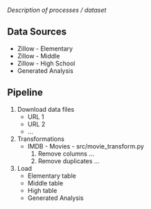 _Description of processes / dataset_

## Data Sources
* Zillow - Elementary
* Zillow - Middle
* Zillow - High School
* Generated Analysis

## Pipeline
1. Download data files
    * URL 1
    * URL 2
    * ...
2. Transformations
    * IMDB - Movies - src/movie_transform.py
        1. Remove columns ...
        2. Remove duplicates ...
3. Load
    * Elementary table
    * Middle table
    * High table
    * Generated Analysis

